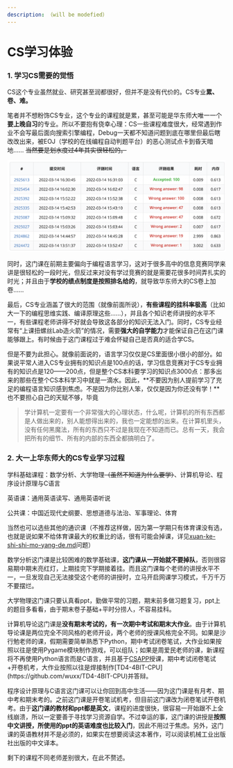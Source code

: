 ```yaml
---
description: （will be modefied）
---
```


# CS学习体验

### 1. 学习CS需要的觉悟

CS这个专业虽然就业、研究甚至润都很好，但并不是没有代价的。CS专业**累、卷、难。**

笔者并不想粉饰CS专业，这个专业的课程就是累，甚至可能是华东师大唯一一个**要上晚自习**的专业。所以不要抱有侥幸心理：CS一些课程难度很大，经常遇到作业不会写最后面向搜索引擎编程，Debug一天都不知道问题到底在哪里但最后瞎改改出来，被EOJ（学校的在线编程自动判题平台）的恶心测试点卡到昏天暗地…… ~~当然要是划水度过4年其实很轻松的。~~

![EOJ某道题debug的痛苦过程](<../.gitbook/assets/Screen Shot 2022-07-20 at 18.21.27.png>)

同时，这门课在前期主要偏向于编程语言学习，这对于很多高中的信息竞赛同学来讲是很轻松的一段时光，但反过来对没有学过竞赛的就是需要花很多时间弄扎实的时光；并且由于**学校的绩点制度是按照排名给的**，就导致华东师大的CS卷上加卷……

最后，CS专业涵盖了很大的范围（就像前面所说），**有些课程的挂科率极高**（比如大一下的编程思维实践、编译原理这些……），并且各个知识老师讲授的水平不一，有些课程老师讲得不好就会导致这各部分的知识无法入门。同时，CS专业经常有“上课扭螺丝Lab造火箭”的情况，需要**强大的自学能力**才能保证自己在这门课能够跟上。有时候由于这门课程过于难会怀疑自己是否真的适合学CS。

但是不要为此担心。就像前面说的，语言学习仅仅是CS里面很小很小的部分。如果说平常人进入CS专业拥有的知识点是100点的话，学习信息竞赛对于CS专业拥有的知识点是120——200点，但是整个CS本科要学习的知识点3000点：那多出来的那些在整个CS本科学习中就是一滴水。因此，**不要因为别人提前学习了充足的编程语言知识感到焦虑。不是因为你比别人笨，仅仅是因为你还没有学！**也不要担心自己的天赋不够，毕竟

> 学计算机一定要有一个非常强大的心理状态，什么呢，计算机的所有东西都是人做出来的，别人能想得出来的，我也一定能想的出来。在计算机里头，没有任何黑魔法，所有的东西只不过是我现在不知道而已。总有一天，我会把所有的细节、所有的内部的东西全都搞明白了。

### 2. 大一上华东师大的CS专业学习过程

学科基础课程：数学分析、大学物理~~（虽然不知道为什么要学）~~、计算机导论、程序设计原理与C语言

英语课：通用英语读写、通用英语听说

公共课：中国近现代史纲要、思想道德与法治、军事理论、体育

当然也可以选些其他的通识课（不推荐这样做，因为第一学期只有体育课没有选，也就是说如果不给体育课最大的权重比的话，很有可能会掉课，详见[xuan-ke-shi-shi-mo-yang-de.md](you-ya-cser-zhi-nan/xuan-ke-ji-qiao/xuan-ke-shi-shi-mo-yang-de.md "mention")问题）

数学分析这门课是比较困难的数学基础课，**这门课从一开始就不要掉队**，否则很容易期中期末亮红灯，上期挂完下学期接着挂。而且这门课每个老师的讲授水平不一，一旦发现自己无法接受这个老师的讲授时，立马开启网课学习模式，千万千万不要摆烂。

大学物理这门课只要认真看ppt，勤做平常的习题，期末前多做习题复习，ppt上的题目多看看，由于期末卷子基础+平时分捞人，不容易挂科。

计算机导论这门课是**没有期末考试的，有一次期中考试和期末大作业**。由于计算机导论课是两位完全不同风格的老师开设，两个老师的授课风格完全不同。如果是沙行勉老师的课，假期需要简单熟悉下Python，期中考试闭卷笔试，大作业如果按照以往是使用Pygame模块制作游戏，可以组队；如果是周爱民老师的课，新课程将不再使用Python语言而是C语言，并且基于[CSAPP](https://www.hamajima.digital/Randal%20E.%20Bryant,%20David%20R.%20O%E2%80%99Hallaron%20-%20Computer%20Systems.%20A%20Programmer%E2%80%99s%20Perspective%20\[3rd%20ed.]%20\(2016,%20Pearson\)%20\(1\).pdf)授课，期中考试闭卷笔试+开卷机考，大作业按照以往是焊接制作[TD4-4BIT-CPU](https://github.com/wuxx/TD4-4BIT-CPU)并答辩。

程序设计原理与C语言这门课可以让你回到高中生活——因为这门课是有月考、期中考和期末考的。之前这门课是开卷笔试机考，但目前这门课改为闭卷笔试开卷机考。由于**这门课的教材和ppt都是英文**，课程的进度很快，很容易一开始跟不上全线崩溃，所以一定要善于寻找学习资源自学。不过幸运的事，这门课的讲授是**按照中文讲授，所使用的ppt的英语难度也比较入门**，因此不用过于焦虑。另外，这门课的英语教材并不是必须的，如果实在想要阅读这本著作，可以阅读机械工业出版社出版的中文译本。

剩下的课程不同老师差别很大，在此不赘述。
